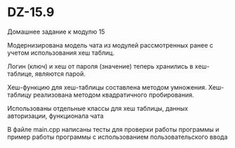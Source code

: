 # DZ-15.9
Домашнее задание к модулю 15

Модернизирована модель чата из модулей рассмотренных ранее с учетом использования хеш таблиц.

Логин (ключ) и хеш от пароля (значение) теперь хранились в хеш-таблице, являются парой.

Хеш-функцию для хеш-таблицы составлена методом умножения. Хеш-таблицу реализована методом квадратичного пробирования.

Использованы отдельные классы для хеш таблицы, данных авторизации, функционала чата

В файле main.cpp написаны тесты для проверки работы программы и пример работы программы с использованием пользовательского ввода
